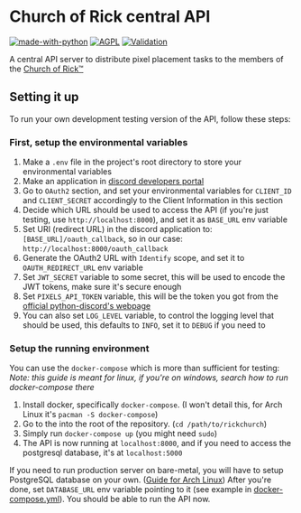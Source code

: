 # Church of Rick central API

[![made-with-python](https://img.shields.io/badge/Made%20with-Python%203.8+-ffe900.svg?longCache=true&style=flat-square&colorB=00a1ff&logo=python&logoColor=88889e)](https://www.python.org/)
[![AGPL](https://img.shields.io/badge/Licensed%20under-AGPL-red.svg?style=flat-square)](./LICENSE)
[![Validation](https://github.com/ItsDrike/rickchurch/actions/workflows/validation.yaml/badge.svg)](https://github.com/ItsDrike/rickchurch/actions/workflows/validation.yaml?style=flat-square)

A central API server to distribute pixel placement tasks to the members of the
[Church of Rick™](https://pixel-tasks.scoder12.repl.co)

## Setting it up

To run your own development testing version of the API, follow these steps:

### First, setup the environmental variables

1. Make a `.env` file in the project's root directory to store your environmental variables
2. Make an application in [discord developers portal](https://discord.com/developers/applications)
3. Go to `OAuth2` section, and set your environmental variables for `CLIENT_ID` and `CLIENT_SECRET` accordingly to the Client Information in this section
4. Decide which URL should be used to access the API (if you're just testing, use `http://localhost:8000`), and set it as `BASE_URL` env variable
5. Set URI (redirect URL) in the discord application to: `[BASE_URL]/oauth_callback`, so in our case: `http://localhost:8000/oauth_callback`
6. Generate the OAuth2 URL with `Identify` scope, and set it to `OAUTH_REDIRECT_URL` env variable
7. Set `JWT_SECRET` variable to some secret, this will be used to encode the JWT tokens, make sure it's secure enough
8. Set `PIXELS_API_TOKEN` variable, this will be the token you got from the [official python-discord's webpage](https://pixels.pythondiscord.com/info/)
9. You can also set `LOG_LEVEL` variable, to control the logging level that should be used, this defaults to `INFO`, set it to `DEBUG` if you need to

### Setup the running environment

You can use the `docker-compose` which is more than sufficient for testing:
*Note: this guide is meant for linux, if you're on windows, search how to run docker-compose there*

1. Install docker, specifically `docker-compose`. (I won't detail this, for Arch Linux it's `pacman -S docker-compose`)
2. Go to the into the root of the repository. (`cd /path/to/rickchurch`)
3. Simply run `docker-compose up` (you might need `sudo`)
4. The API is now running at `localhost:8000`, and if you need to access the postgresql database, it's at `localhost:5000`

If you need to run production server on bare-metal, you will have to setup PostgreSQL database on your own. ([Guide for Arch Linux](https://wiki.archlinux.org/title/PostgreSQL))
After you're done, set `DATABASE_URL` env variable pointing to it (see example in [docker-compose.yml](docker-compose.yml)).
You should be able to run the API now.
